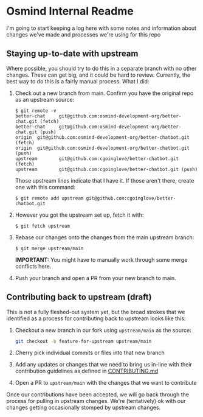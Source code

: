 # Osmind Internal Readme

I'm going to start keeping a log here with some notes and information about changes we've made and processes we're using for this repo

## Staying up-to-date with upstream

Where possible, you should try to do this in a separate branch with no other changes. These can get big, and it could be hard to review. Currently, the best way to do this is a fairly manual process. What I did:

1. Check out a new branch from main. Confirm you have the original repo as an upstream source:

   ```
   $ git remote -v
   better-chat     git@github.com:osmind-development-org/better-chat.git (fetch)
   better-chat     git@github.com:osmind-development-org/better-chat.git (push)
   origin  git@github.com:osmind-development-org/better-chatbot.git (fetch)
   origin  git@github.com:osmind-development-org/better-chatbot.git (push)
   upstream        git@github.com:cgoinglove/better-chatbot.git (fetch)
   upstream        git@github.com:cgoinglove/better-chatbot.git (push)
   ```

   Those upstream lines indicate that I have it. If those aren't there, create one with this command:

   ```
   $ git remote add upstream git@github.com:cgoinglove/better-chatbot.git
   ```

2. However you got the upstream set up, fetch it with:

   ```
   $ git fetch upstream
   ```

3. Rebase our changes onto the changes from the main upstream branch:

   ```
   $ git merge upstream/main
   ```

   **IMPORTANT:** You might have to manually work through some merge conflicts here.

4. Push your branch and open a PR from your new branch to main.

## Contributing back to upstream (draft)

This is not a fully fleshed-out system yet, but the broad strokes that we identified as a process for contributing back to upstream looks like this:

1. Checkout a new branch in our fork using `upstream/main` as the source:

   ```bash
   git checkout -b feature-for-upstream upstream/main
   ```

1. Cherry pick individual commits or files into that new branch
1. Add any updates or changes that we need to bring us in-line with their contribution guidelines as defined in [CONTRIBUTING.md](./CONTRIBUTING.md)
1. Open a PR to `upstream/main` with the changes that we want to contribute

Once our contributions have been accepted, we will go back through the process for pulling in upstream changes. We're (tentatively) ok with our changes getting occasionally stomped by upstream changes.
